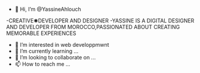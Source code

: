 - 👋 Hi, I’m @YassineAhlouch

-CREATIVE✺DEVELOPER AND DESIGNER
-YASSINE IS A DIGITAL DESIGNER AND DEVELOPER FROM MOROCCO,PASSIONATED ABOUT CREATING MEMORABLE EXPERIENCES

- 👀 I’m interested in web developpmwnt
- 🌱 I’m currently learning ...
- 💞️ I’m looking to collaborate on ...
- 📫 How to reach me ...
<!---
YassineAhlouch/YassineAhlouch is a ✨ special ✨ repository because its `README.md` (this file) appears on your GitHub profile.
You can click the Preview link to take a look at your changes.
--->
